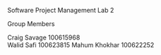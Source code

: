 Software Project Management Lab 2 

Group Members

Craig Savage 100615968  
Walid Safi	100623815
Mahum Khokhar 100622252
